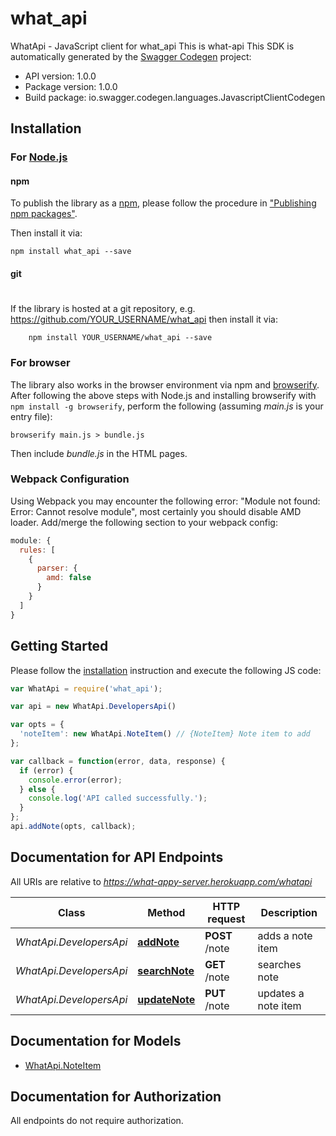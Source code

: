 # what_api

WhatApi - JavaScript client for what_api
This is what-api
This SDK is automatically generated by the [Swagger Codegen](https://github.com/swagger-api/swagger-codegen) project:

- API version: 1.0.0
- Package version: 1.0.0
- Build package: io.swagger.codegen.languages.JavascriptClientCodegen

## Installation

### For [Node.js](https://nodejs.org/)

#### npm

To publish the library as a [npm](https://www.npmjs.com/),
please follow the procedure in ["Publishing npm packages"](https://docs.npmjs.com/getting-started/publishing-npm-packages).

Then install it via:

```shell
npm install what_api --save
```

#### git
#
If the library is hosted at a git repository, e.g.
https://github.com/YOUR_USERNAME/what_api
then install it via:

```shell
    npm install YOUR_USERNAME/what_api --save
```

### For browser

The library also works in the browser environment via npm and [browserify](http://browserify.org/). After following
the above steps with Node.js and installing browserify with `npm install -g browserify`,
perform the following (assuming *main.js* is your entry file):

```shell
browserify main.js > bundle.js
```

Then include *bundle.js* in the HTML pages.

### Webpack Configuration

Using Webpack you may encounter the following error: "Module not found: Error:
Cannot resolve module", most certainly you should disable AMD loader. Add/merge
the following section to your webpack config:

```javascript
module: {
  rules: [
    {
      parser: {
        amd: false
      }
    }
  ]
}
```

## Getting Started

Please follow the [installation](#installation) instruction and execute the following JS code:

```javascript
var WhatApi = require('what_api');

var api = new WhatApi.DevelopersApi()

var opts = { 
  'noteItem': new WhatApi.NoteItem() // {NoteItem} Note item to add
};

var callback = function(error, data, response) {
  if (error) {
    console.error(error);
  } else {
    console.log('API called successfully.');
  }
};
api.addNote(opts, callback);

```

## Documentation for API Endpoints

All URIs are relative to *https://what-appy-server.herokuapp.com/whatapi*

Class | Method | HTTP request | Description
------------ | ------------- | ------------- | -------------
*WhatApi.DevelopersApi* | [**addNote**](docs/DevelopersApi.md#addNote) | **POST** /note | adds a note item
*WhatApi.DevelopersApi* | [**searchNote**](docs/DevelopersApi.md#searchNote) | **GET** /note | searches note
*WhatApi.DevelopersApi* | [**updateNote**](docs/DevelopersApi.md#updateNote) | **PUT** /note | updates a note item


## Documentation for Models

 - [WhatApi.NoteItem](docs/NoteItem.md)


## Documentation for Authorization

 All endpoints do not require authorization.


